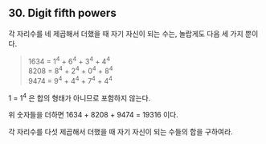 ## 30. Digit fifth powers

각 자리수를 네 제곱해서 더했을 때 자기 자신이 되는 수는, 놀랍게도 다음 세 가지 뿐이다.

> 1634 = 1<sup>4</sup> + 6<sup>4</sup> + 3<sup>4</sup> + 4<sup>4</sup><br>
> 8208 = 8<sup>4</sup> + 2<sup>4</sup> + 0<sup>4</sup> + 8<sup>4</sup><br>
> 9474 = 9<sup>4</sup> + 4<sup>4</sup> + 7<sup>4</sup> + 4<sup>4</sup>

1 = 1<sup>4</sup> 은 합의 형태가 아니므로 포함하지 않는다.

위 숫자들을 더하면 1634 + 8208 + 9474 = 19316 이다.

각 자리수를 다섯 제곱해서 더했을 때 자기 자신이 되는 수들의 합을 구하여라.
